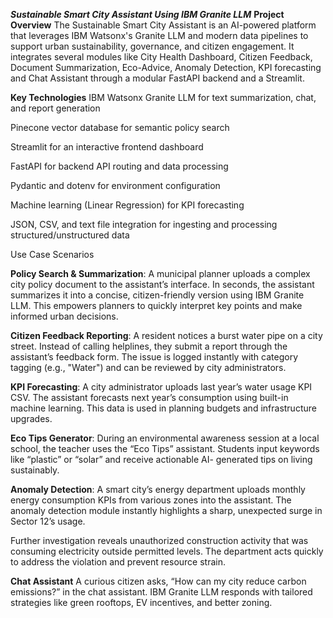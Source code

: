 **_Sustainable Smart City Assistant Using IBM Granite LLM_**
**Project Overview**
The Sustainable Smart City Assistant is an AI-powered platform that leverages IBM Watsonx's Granite LLM and modern data pipelines to support urban sustainability, governance, and citizen engagement. It integrates several modules like City Health Dashboard, Citizen Feedback, Document Summarization, Eco-Advice, Anomaly Detection, KPI forecasting and Chat Assistant through a modular FastAPI backend and a Streamlit.


**Key Technologies**
IBM Watsonx Granite LLM for text summarization, chat, and report generation

Pinecone vector database for semantic policy search

Streamlit for an interactive frontend dashboard

FastAPI for backend API routing and data processing

Pydantic and dotenv for environment configuration

Machine learning (Linear Regression) for KPI forecasting

JSON, CSV, and text file integration for ingesting and processing structured/unstructured data


Use Case Scenarios

**Policy Search & Summarization**:
A municipal planner uploads a complex city policy document to the assistant’s interface. In seconds, the assistant summarizes it into a concise, citizen-friendly version using IBM Granite LLM. This empowers planners to quickly interpret key points and make informed urban decisions.


**Citizen Feedback Reporting**:
A resident notices a burst water pipe on a city street. Instead of calling helplines, they submit a report through the assistant’s feedback form. The issue is logged instantly with category tagging (e.g., "Water") and can be reviewed by city administrators.


**KPI Forecasting**:
A city administrator uploads last year’s water usage KPI CSV. The assistant forecasts next year’s consumption using built-in machine learning. This data is used in planning budgets and infrastructure upgrades.

**Eco Tips Generator**:
During an environmental awareness session at a local school, the teacher uses the “Eco Tips” assistant. Students input keywords like “plastic” or “solar” and receive actionable AI- generated tips on living sustainably.


**Anomaly Detection**:
A smart city’s energy department uploads monthly energy consumption KPIs from various zones into the assistant. The anomaly detection module instantly highlights a sharp, unexpected surge in Sector 12’s usage.

Further investigation reveals unauthorized construction activity that was consuming electricity outside permitted levels. The department acts quickly to address the violation and prevent resource strain.

**Chat Assistant**
A curious citizen asks, “How can my city reduce carbon emissions?” in the chat assistant. IBM Granite LLM responds with tailored strategies like green rooftops, EV incentives, and better zoning.
